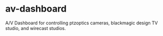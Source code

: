 # av-dashboard
A/V Dashboard for controlling ptzoptics cameras, blackmagic design TV studio, and wirecast studios.
